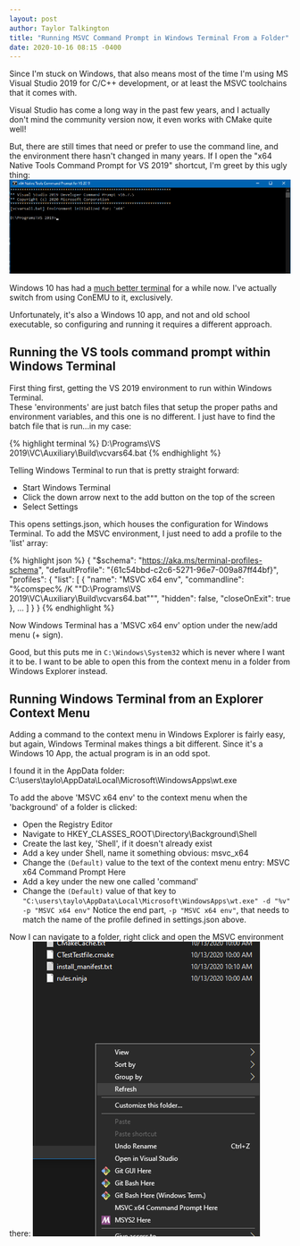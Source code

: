 ```yaml
---
layout: post
author: Taylor Talkington
title: "Running MSVC Command Prompt in Windows Terminal From a Folder"
date: 2020-10-16 08:15 -0400
---
```


Since I'm stuck on Windows, that also means most of the time I'm using MS Visual Studio 2019 for C/C++ development, or at least the MSVC toolchains that it comes with.

Visual Studio has come a long way in the past few years, and I actually don't mind the community version now, it even works with CMake quite well!

But, there are still times that need or prefer to use the command line, and the environment there hasn't changed in many years. If I open the "x64 Native Tools Command Prompt for VS 2019" shortcut, I'm greet by this ugly thing:
![old terminal](/assets/old_term.png)

Windows 10 has had a [much better terminal](https://www.microsoft.com/en-us/p/windows-terminal/9n0dx20hk701?activetab=pivot:overviewtab) for a while now. I've actually switch from using ConEMU to it, exclusively.

Unfortunately, it's also a Windows 10 app, and not and old school executable, so configuring and running it requires a different approach.

## Running the VS tools command prompt within Windows Terminal
First thing first, getting the VS 2019 environment to run within Windows Terminal.  
These 'environments' are just batch files that setup the proper paths and environment variables, and this one is no different. I just have to find the batch file that is run...in my case:

{% highlight terminal %}
D:\Programs\VS 2019\VC\Auxiliary\Build\vcvars64.bat
{% endhighlight %}

Telling Windows Terminal to run that is pretty straight forward:
 - Start Windows Terminal
 - Click the down arrow next to the add button on the top of the screen
 - Select Settings
 
This opens settings.json, which houses the configuration for Windows Terminal. To add the MSVC environment, I just need to add a profile to the 'list' array:

{% highlight json %}
{
  "$schema": "https://aka.ms/terminal-profiles-schema",
  "defaultProfile": "{61c54bbd-c2c6-5271-96e7-009a87ff44bf}",
  "profiles":
    {
      "list": [
        {
          "name": "MSVC x64 env",
          "commandline": "%comspec% /K \"\"D:\\Programs\\VS 2019\\VC\\Auxiliary\\Build\\vcvars64.bat\"\"",
          "hidden": false,
          "closeOnExit": true
        },
        ...
      ]
    }
}
{% endhighlight %}

Now Windows Terminal has a 'MSVC x64 env' option under the new/add menu (+ sign).

Good, but this puts me in `C:\Windows\System32` which is never where I want it to be. I want to be able to open this from the context menu in a folder from Windows Explorer instead.

## Running Windows Terminal from an Explorer Context Menu

Adding a command to the context menu in Windows Explorer is fairly easy, but again, Windows Terminal makes things a bit different. Since it's a Windows 10 App, the actual program is in an odd spot.

I found it in the AppData folder:
C:\users\taylo\AppData\Local\Microsoft\WindowsApps\wt.exe

To add the above 'MSVC x64 env' to the context menu when the 'background' of a folder is clicked:
 - Open the Registry Editor
 - Navigate to HKEY_CLASSES_ROOT\Directory\Background\Shell
  - Create the last key, 'Shell', if it doesn't already exist
 - Add a key under Shell, name it something obvious: msvc_x64
 - Change the `(Default)` value to the text of the context menu entry: MSVC x64 Command Prompt Here
 - Add a key under the new one called 'command'
 - Change the `(Default)` value of that key to `"C:\users\taylo\AppData\Local\Microsoft\WindowsApps\wt.exe" -d "%v" -p "MSVC x64 env"`
   Notice the end part, `-p "MSVC x64 env"`, that needs to match the name of the profile defined in settings.json above.
   
 Now I can navigate to a folder, right click and open the MSVC environment there:
 ![context menu](/assets/context_menu.png)
